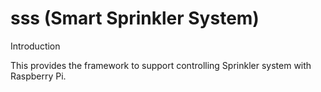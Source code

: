 # sss (Smart Sprinkler System)

Introduction

This provides the framework to support controlling Sprinkler system with Raspberry Pi.
